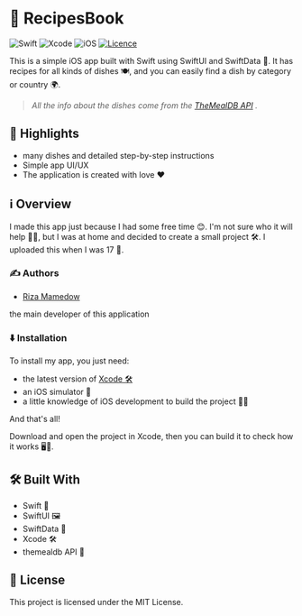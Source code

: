 # 🍗 RecipesBook
![Swift](https://img.shields.io/badge/swift-F54A2A?style=for-the-badge&logo=swift&logoColor=white)
![Xcode](https://img.shields.io/badge/Xcode-007ACC?style=for-the-badge&logo=Xcode&logoColor=white)
![iOS](https://img.shields.io/badge/iOS-000000?style=for-the-badge&logo=ios&logoColor=white)
[![Licence](https://img.shields.io/github/license/Ileriayo/markdown-badges?style=for-the-badge)](./LICENSE.md)

This is a simple iOS app built with Swift using SwiftUI and SwiftData 🍏. It has recipes for all kinds of dishes 🍽️, and you can easily find a dish by category or country 🌍.

> *All the info about the dishes come from the [TheMealDB API](https://themealdb.com/) .*

## 🌟 Highlights
* many dishes and detailed step-by-step instructions
* Simple app UI/UX
* The application is created with love ❤️

## ℹ️ Overview
I made this app just because I had some free time 😊. I'm not sure who it will help 🤷‍♂️, but I was at home and decided to create a small project 🛠️. I uploaded this when I was 17 🎉.

### ✍️ Authors
* [Riza Mamedow](https://github.com/RizaMamedow)

the main developer of this application

### ⬇️ Installation
To install my app, you just need:

* the latest version of [Xcode 🛠](https://developer.apple.com/xcode/) ️
* an iOS simulator 📱
* a little knowledge of iOS development to build the project 👨‍💻

And that's all!

Download and open the project in Xcode, then you can build it to check how it works 🖥️📲.


## 🛠 Built With
* Swift 🍎
* SwiftUI 🖼️
* SwiftData 💾
* Xcode 🛠️
* themealdb API 🍲


## 📄 License
This project is licensed under the MIT License.